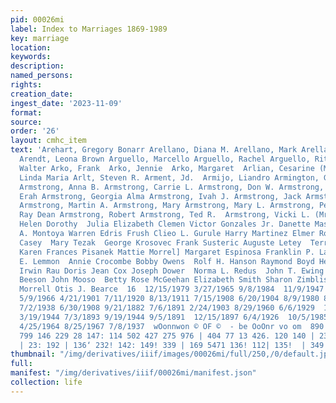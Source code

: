 ```yaml
---
pid: 00026mi
label: Index to Marriages 1869-1989
key: marriage
location: 
keywords: 
description: 
named_persons: 
rights: 
creation_date: 
ingest_date: '2023-11-09'
format: 
source: 
order: '26'
layout: cmhc_item
text: 'Arehart, Gregory Bonarr Arellano, Diana M. Arellano, Mark Arellano, Ofvecinia
  Arendt, Leona Brown Arguello, Marcello Arguello, Rachel Arguello, Rita Arington,
  Walter Arko, Frank  Arko, Jennie  Arko, Margaret  Arlian, Cesarine (Mrs. ) Arit,
  Linda Maria Arlt, Steven R. Arment, Jd.  Armijo, Liandro Armington, Gertrude F.
  Armstrong, Anna B. Armstrong, Carrie L. Armstrong, Don W. Armstrong, Edith Armstrong,
  Erah Armstrong, Georgia Alma Armstrong, Ivah J. Armstrong, Jack Armstrong, Maggie
  Armstrong, Martin A. Armstrong, Mary Armstrong, Mary L. Armstrong, Peggy Armstrong,
  Ray Dean Armstrong, Robert Armstrong, Ted R.  Armstrong, Vicki L. (Mrs.)  Arnett,
  Helen Dorothy  Julia Elizabeth Clemen Victor Gonzales Jr. Danette Mascarenas Jose
  A. Montoya Warren Edris Frush Clieo L. Gurule Harry Martinez Elmer Rodriquez Mamie
  Casey  Mary Tezak  George Krosovec Frank Susteric Auguste Letey  Terry Lee Snyder
  Karen Frances Pisanek Mattie Morrel] Margaret Espinosa Franklin P. Lamon Jacob Hostetler  I.
  E. Lemmon  Annie Crocombe Bobby Owens  Rolf H. Hanson Raymond Boyd Hevett Harry
  Irwin Rau Doris Jean Cox Joseph Dower  Norma L. Redus  John T. Ewing Charles A.
  Beeson John Mooso  Betty Rose McGeehan Elizabeth Smith Sharon Zimblis George E.
  Morrell Otis J. Bearce  16  12/15/1979 3/27/1965 9/8/1984  11/9/1947 3/2/1979  10/21/1967  12/5/1968
  5/9/1966 4/21/1901 7/11/1920 8/13/1911 7/15/1908 6/20/1904 8/9/1980 8/15/1989 1/25/1880
  7/2/1938 6/30/1908 9/21/1882 7/6/1891 2/24/1903 8/29/1960 6/6/1929  12/25/1878 1/31/1928
  3/19/1944 7/3/1893 9/19/1944 9/5/1891  12/15/1897 6/4/1926  10/5/1985  12/5/1882
  4/25/1964 8/25/1967 7/8/1937  wOonnwon © OF ©  - be OoOnr vo om  890 180 475, 193
  799 146 229 28 147: 114 502 427 275 976 | 404 77 13 426. 120 140 | 2321 97 | 209
  | 23: 192 | 136‘ 232! 142: 149! 339 | 169 5471 136! 112| 135!  | 349 |    '
thumbnail: "/img/derivatives/iiif/images/00026mi/full/250,/0/default.jpg"
full: 
manifest: "/img/derivatives/iiif/00026mi/manifest.json"
collection: life
---
```

